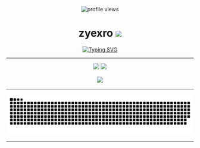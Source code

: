 <div align="center">
  <!-- Profile Views Counter -->
  <img src="https://komarev.com/ghpvc/?username=zyexro&label=Profile+Views&color=blueviolet&style=flat-square" alt="profile views"/>
  
  <h1>
    zyexro
    <img src="https://media.giphy.com/media/VbnUQpnihPSIgIXuZv/giphy.gif" width="30px"/>
  </h1>
  
  <!-- Animated Typing Description -->
  <a href="https://git.io/typing-svg">
    <img src="https://readme-typing-svg.demolab.com?font=Fira+Code&weight=700&size=22&pause=1000&color=00BFFF&center=true&vCenter=true&width=435&lines=Opensource+Fun;Low+Level+Learning;" alt="Typing SVG" />
  </a>
</div>

<hr>

<!-- Stats and Top Languages side-by-side -->
<div align="center">
  <img width="42%" src="https://github-readme-stats-one-bice.vercel.app/api?username=zyexro&show_icons=true&include_all_commits=true&count_private=true&theme=react&hide_border=true&role=OWNER,ORGANIZATION_MEMBER,COLLABORATOR" />
  <img width="42%" src="https://github-readme-stats-one-bice.vercel.app/api/top-langs/?username=zyexro&layout=compact&theme=react&hide_border=true&langs_count=8&card_width=340" />
</div>

<!-- GitHub Trophies -->
<div align="center">
  <br>
  <a href="https://github.com/ryo-ma/github-profile-trophy">
    <img src="https://github-profile-trophy.vercel.app/?username=zyexro&theme=dracula&column=7&margin-w=15&margin-h=15" />
  </a>
</div>

<hr>

<!-- GitHub Contribution Snake -->
<div align="center">
  <a href="https://github.com/platane/platane">
    <picture>
      <source media="(prefers-color-scheme: dark)" srcset="https://raw.githubusercontent.com/platane/platane/output/github-contribution-grid-snake-dark.svg">
      <source media="(prefers-color-scheme: light)" srcset="https://raw.githubusercontent.com/platane/platane/output/github-contribution-grid-snake.svg">
      <img alt="github contribution grid snake" src="https://raw.githubusercontent.com/platane/platane/output/github-contribution-grid-snake.svg">
    </picture>
  </a>
</div>

<hr>

